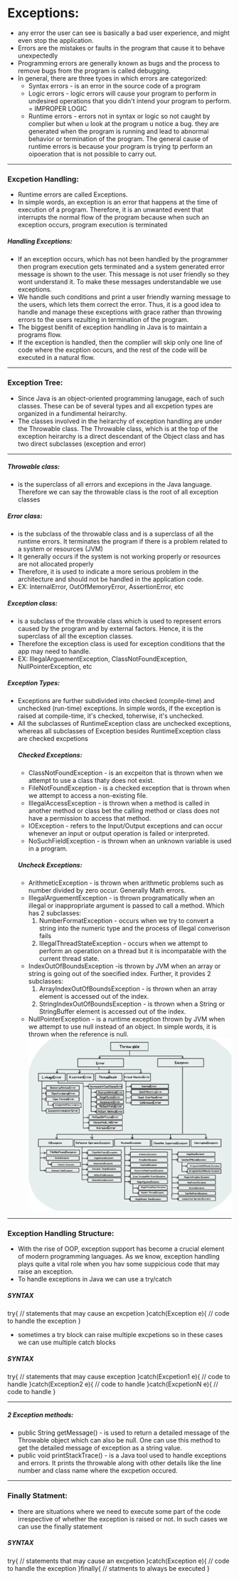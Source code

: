 # Exceptions:
- any error the user can see is basically a bad user experience, and might even stop the application.
- Errors are the mistakes or faults in the program that cause it to behave unexpectedly
- Programming errors are generally known as bugs and the process to remove bugs from the program is called debugging.
- In general, there are three tyoes in which errors are categorized:
    * Syntax errors - is an error in the 
        source code of a program 
    * Logic errors - logic errors will cause your program to perform in undesired operations that you didn't intend your program to perform. = IMPROPER LOGIC 
    * Runtime errors - errors not in syntax or logic so not caught by complier but when u look at the program u notice a bug. they are generated when the program is running and lead to abnormal behavior or termination of the program. The general cause of runtime errors is because your program is trying tp perform an oipoeration that is not possible to carry out.
***   
### Excpetion Handling:
- Runtime errors are called Exceptions.
- In simple words, an exception is an error that happens at the time of execution of a program. Therefore, it is an unwanted event that interrupts the normal flow of the program because when such an exception occurs, program execution is terminated
##### Handling Exceptions:
- If an exception occurs, which has not been handled by the programmer then program execution gets terminated and a system generated error message is shown to the user. This message is not user friendly so they wont understand it. To make these messages understandable we use exceptions.
- We handle such conditions and print a user friendly warning message to the users, which lets them correct the error. Thus, it is a good idea to handle and manage these exceptions with grace rather than throwing errors to the users rezulting in termination of the program.
- The biggest benifit of exception handling in Java is to maintain a programs flow.
- If the exception is handled, then the complier will skip only one line of code where the excption occurs, and the rest of the code will be executed in a natural flow.
***   
### Exception Tree:
- Since Java is an object-oriented programming lanugage, each of such classes. These can be of several types and all excpetion types are organized in a fundimental heirarchy.
- The classes involved in the heirarchy of exception handling are under the Throwable class. The Throwable class, which is at the top of the exception heirarchy is a direct descendant of the Object class and has two direct subclasses (exception and error)
***   
##### Throwable class:
- is the superclass of all errors and excepions in the Java language. Therefore we can say the throwable class is the root of all exception classes 
##### Error class:
- is the subclass of the throwable class and is a superclass of all the runtime errors. It terminates the program if there is a problem related to a system or resources (JVM)
- It generally occurs if the system is not working properly or resources are not allocated properly 
- Therefore, it is used to indicate a more serious problem in the architecture and should not be handled in the application code. 
- EX: InternalError, OutOfMemoryError, AssertionError, etc 
##### Exception class:
- is a subclass of the throwable class which is used to represent errors caused by the program and by external factors. Hence, it is the superclass of all the exception classes.
- Therefore the exception class is used for exception conditions that the app may need to handle. 
- EX: IllegalArguementException, ClassNotFoundException, NullPointerException, etc 
##### Exception Types:
- Exceptions are further subdivided into checked (compile-time) and unchecked (run-time) exceptions. In simple words, if the exception is raised at compile-time, it's checked, toherwise, it's unchecked. 
- All the subclasses of RuntimeException class are unchecked exceptions, whereas all subclasses of Exception besides RuntimeException class are checked excpetions
    ##### Checked Exceptions:
    * ClassNotFoundException - is an excpeiton that is thrown when we attempt to use a class thaty does not exist.
    * FileNotFoundException - is a checked exception that is thrown when we attempt to access a non-existing file. 
    * IllegalAccessException - is thrown when a method is called in another method or class bet the calling method or class does not have a permission to access that method. 
    * IOException - refers to the Input/Output exceptions and can occur whenever an input or output operation is failed or interpreted.
    * NoSuchFieldException - is thrown when an unknown variable is used in a program.
    ##### Uncheck Exceptions:
    * ArithmeticException - is thrown when arithmetic problems such as number divided by zero occur. Generally Math errors. 
    * IllegalArguementException - is thrown programatically when an illegal or inappropriate argument is passed to call a method. Which has 2 subclasses:
        1. NumberFormatException - occurs when we try to convert a string into the numeric type and the process of illegal converison fails
        2. IllegalThreadStateException - occurs when we attempt to perform an operation on a thread but it is incompatable with the current thread state. 
    * IndexOutOfBoundsException -is thrown by JVM when an array or string is going out of the soecified index. Further, it provides 2 subclasses:
        1. ArrayIndexOutOfBoundsException - is thrown when an array element is accessed out of the index. 
        2. StringIndexOutOfBoundsException - is thrown when a String or StringBuffer element is accessed out of the index.
    * NullPointerException - is a runtime exception thrown by JVM when we attempt to use null instead of an object. In simple words, it is thrown when the reference is null. 
![except](./exceptions.png)
***   
### Exception Handling Structure:
- With the rise of OOP, exception support has become a crucial element of modern programming languages. As we know, exception handling plays quite a vital role when you hav some suppicious code that may raise an exception.
- To handle exceptions in Java we can use a try/catch
##### SYNTAX ##### 
try{
    // statements that may cause an excpetion 
}catch(Exception e){
    // code to handle the exception 
}
- sometimes a try block can raise multiple excpetions so in these cases we can use multiple catch blocks
##### SYNTAX ##### 
try{
    // statements that may cause exception 
}catch(Excpetion1 e){
    // code to handle 
}catch(Exception2 e){
    // code to handle 
}catch(ExcpetionN e){
    // code to handle
}
***   
##### 2 Exception methods:
* public String getMessage() - is used to return a detailed message of the Throwable 
        object which can also be null. One can use this method to get the detailed message of exception as a string value.
* public void printStackTrace() - is a Java tool used to handle exceptions and 
        errors. It prints the throwable along with other details like the line number and class name where the excpetion occured. 
***   
### Finally Statment:
- there are situations where we need to execute some part of the code irrespective of whether the exception is raised or not. In such cases we can use the finally statement
##### SYNTAX #####
try{
    // statements that may cause an excpetion 
}catch(Exception e){
    // code to handle the exception 
}finally{
    // statments to always be executed
}